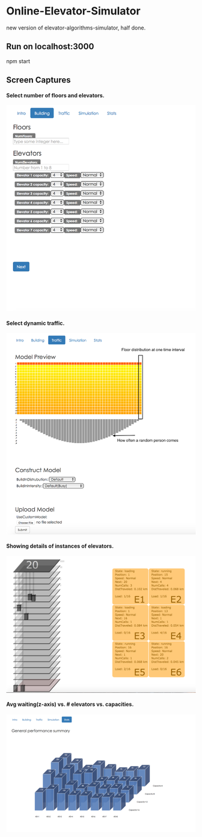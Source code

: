 # Online-Elevator-Simulator
new version of elevator-algorithms-simulator, half done.

## Run on localhost:3000
npm start

## Screen Captures
#### Select number of floors and elevators.
![](https://github.com/JerryLiu0415/Online-Elevator-Simulator/blob/master/screencaptures/ElevatorBuilding.png)

#### Select dynamic traffic.
![](https://github.com/JerryLiu0415/Online-Elevator-Simulator/blob/master/screencaptures/ElevatorTraffic.png)

#### Showing details of instances of elevators.
![](https://github.com/JerryLiu0415/Online-Elevator-Simulator/blob/master/screencaptures/ElevatorSim.png)

#### Avg waiting(z-axis) vs. # elevators vs. capacities.
![](https://github.com/JerryLiu0415/Online-Elevator-Simulator/blob/master/screencaptures/ElevatorStat.png)
